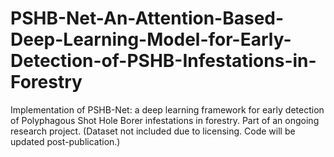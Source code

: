 # PSHB-Net-An-Attention-Based-Deep-Learning-Model-for-Early-Detection-of-PSHB-Infestations-in-Forestry
Implementation of PSHB-Net: a deep learning framework for early detection of Polyphagous Shot Hole Borer infestations in forestry. Part of an ongoing research project. (Dataset not included due to licensing. Code will be updated post-publication.)

